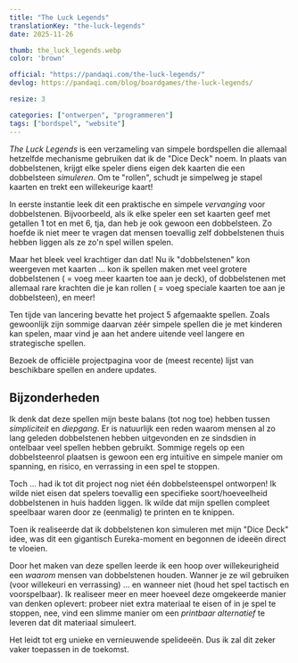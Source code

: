 ```yaml
---
title: "The Luck Legends"
translationKey: "the-luck-legends"
date: 2025-11-26

thumb: the_luck_legends.webp
color: 'brown'

official: "https://pandaqi.com/the-luck-legends/"
devlog: https://pandaqi.com/blog/boardgames/the-luck-legends/

resize: 3

categories: ["ontwerpen", "programmeren"]
tags: ["bordspel", "website"]
---
```


_The Luck Legends_ is een verzameling van simpele bordspellen die allemaal hetzelfde mechanisme gebruiken dat ik de "Dice Deck" noem. In plaats van dobbelstenen, krijgt elke speler diens eigen dek kaarten die een dobbelsteen _simuleren_. Om te "rollen", schudt je simpelweg je stapel kaarten en trekt een willekeurige kaart!

In eerste instantie leek dit een praktische en simpele _vervanging_ voor dobbelstenen. Bijvoorbeeld, als ik elke speler een set kaarten geef met getallen 1 tot en met 6, tja, dan heb je ook gewoon een dobbelsteen. Zo hoefde ik niet meer te vragen dat mensen toevallig zelf dobbelstenen thuis hebben liggen als ze zo'n spel willen spelen.

Maar het bleek veel krachtiger dan dat! Nu ik "dobbelstenen" kon weergeven met kaarten ... kon ik spellen maken met veel grotere dobbelstenen ( = voeg meer kaarten toe aan je deck), of dobbelstenen met allemaal rare krachten die je kan rollen ( = voeg speciale kaarten toe aan je dobbelsteen), en meer!

Ten tijde van lancering bevatte het project 5 afgemaakte spellen. Zoals gewoonlijk zijn sommige daarvan zéér simpele spellen die je met kinderen kan spelen, maar vind je aan het andere uitende veel langere en strategische spellen.

Bezoek de officiële projectpagina voor de (meest recente) lijst van beschikbare spellen en andere updates.

## Bijzonderheden

Ik denk dat deze spellen mijn beste balans (tot nog toe) hebben tussen _simpliciteit_ en _diepgang_. Er is natuurlijk een reden waarom mensen al zo lang geleden dobbelstenen hebben uitgevonden en ze sindsdien in ontelbaar veel spellen hebben gebruikt. Sommige regels op een dobbelsteenrol plaatsen is gewoon een erg intuïtive en simpele manier om spanning, en risico, en verrassing in een spel te stoppen.

Toch ... had ik tot dit project nog niet één dobbelsteenspel ontworpen! Ik wilde niet eisen dat spelers toevallig een specifieke soort/hoeveelheid dobbelstenen in huis hadden liggen. Ik wilde dat mijn spellen compleet speelbaar waren door ze (eenmalig) te printen en te knippen.

Toen ik realiseerde dat ik dobbelstenen kon simuleren met mijn "Dice Deck" idee, was dit een gigantisch Eureka-moment en begonnen de ideeën direct te vloeien.

Door het maken van deze spellen leerde ik een hoop over willekeurigheid een _waarom_ mensen van dobbelstenen houden. Wanner je ze wil gebruiken (voor willekeuri en verrassing) ... en wanneer niet (houd het spel tactisch en voorspelbaar). Ik realiseer meer en meer hoeveel deze omgekeerde manier van denken oplevert: probeer niet extra materiaal te eisen of in je spel te stoppen, nee, vind een slimme manier om een _printbaar alternatief_ te leveren dat dit materiaal simuleert.

Het leidt tot erg unieke en vernieuwende spelideeën. Dus ik zal dit zeker vaker toepassen in de toekomst.